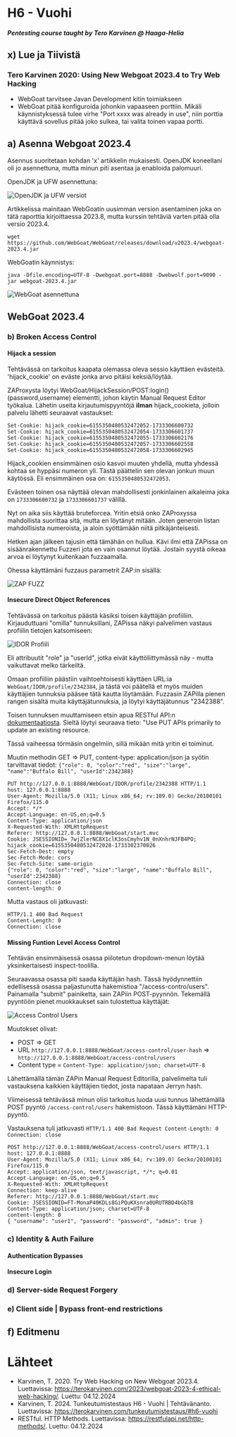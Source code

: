 # H6 - Vuohi
##### Pentesting course taught by Tero Karvinen @ Haaga-Helia

## x) Lue ja Tiivistä
### Tero Karvinen 2020: Using New Webgoat 2023.4 to Try Web Hacking
- WebGoat tarvitsee Javan Development kitin toimiakseen
- WebGoat pitää konfiguroida johonkin vapaaseen porttiin. Mikäli käynnistyksessä tulee virhe "Port xxxx was already in use", niin porttia käyttävä sovellus pitää joko sulkea, tai valita toinen vapaa portti.

## a) Asenna Webgoat 2023.4
Asennus suoritetaan kohdan 'x' artikkelin mukaisesti. OpenJDK koneellani oli jo asennettuna, mutta minun piti asentaa ja enabloida palomuuri.

OpenJDK ja UFW asennettuna:

![OpenJDK ja UFW versiot]()

Artikkelissa mainitaan WebGoatin uusimman version asentaminen joka on tätä raporttia kirjoittaessa 2023.8, mutta kurssin tehtäviä varten pitää olla versio 2023.4.

    wget https://github.com/WebGoat/WebGoat/releases/download/v2023.4/webgoat-2023.4.jar

WebGoatin käynnistys:

    java -Dfile.encoding=UTF-8 -Dwebgoat.port=8888 -Dwebwolf.port=9090 -jar webgoat-2023.4.jar

![WebGoat asennettuna]()

## WebGoat 2023.4
### b) Broken Access Control
#### Hijack a session
Tehtävässä on tarkoitus kaapata olemassa oleva sessio käyttäen evästeitä. 'hijack_cookie' on eväste jonka arvo pitäisi keksiä/löytää.

ZAProxysta löytyi WebGoat/HijackSession/POST:login()(password,username) elementti, johon käytin Manual Request Editor työkalua. Lähetin useita kirjautumispyyntöjä **ilman** hijack_cookieta, jolloin palvelu lähetti seuraavat vastaukset:

    Set-Cookie: hijack_cookie=6155350480532472052-1733306600732
    Set-Cookie: hijack_cookie=6155350480532472054-1733306601737
    Set-Cookie: hijack_cookie=6155350480532472055-1733306602176
    Set-Cookie: hijack_cookie=6155350480532472057-1733306602558
    Set-Cookie: hijack_cookie=6155350480532472058-1733306602945

Hijack_cookien ensimmäinen osio kasvoi muuten yhdellä, mutta yhdessä kohtaa se hyppäsi numeron yli. Tästä päättelin sen olevan jonkun muun käytössä. Eli ensimmäinen osa on: ```6155350480532472053```. 

Evästeen toinen osa näyttää olevan mahdollisesti jonkinlainen aikaleima joka on ```1733306600732``` ja ```1733306601737``` välillä.

Nyt on aika siis käyttää bruteforcea. Yritin etsiä onko ZAProxyssa mahdollista suorittaa sitä, mutta en löytänyt mitään. Joten generoin listan mahdollisista numeroista, ja aloin syöttämään niitä pitkäjänteisesti.

Hetken ajan jälkeen tajusin että tämähän on hullua. Kävi ilmi että ZAPissa on sisäänrakennettu Fuzzeri jota en vain osannut löytää. Jostain syystä oikeaa arvoa ei löytynyt kuitenkaan fuzzaamalla.

Ohessa käyttämäni fuzzaus parametrit ZAP:in sisällä:

![ZAP FUZZ]()

#### Insecure Direct Object References
Tehtävässä on tarkoitus päästä käsiksi toisen käyttäjän profiiliin. Kirjauduttuani "omilla" tunnuksillani, ZAPissa näkyi palvelimen vastaus profiilin tietojen katsomiseen:

![IDOR Profiili]()

Eli attribuutit "role" ja "userId", jotka eivät käyttöliittymässä näy - mutta vaikuttavat melko tärkeiltä.

Omaan profiiliin päästiin vaihtoehtoisesti käyttäen URL:ia ```WebGoat/IDOR/profile/2342384```, ja tästä voi päätellä et myös muiden käyttäjien tunnuksia pääsee tätä kautta löytämään. Fuzzasin ZAPilla pienen rangen sisältä muita käyttäjätunnuksia, ja löytyi käyttäjätunnus "2342388".

Toisen tunnuksen muuttamiseen etsin apua RESTful API:n [dokumentaatiosta](https://restfulapi.net/http-methods/). Sieltä löytyi seuraava tieto: "Use PUT APIs primarily to update an existing resource.

Tässä vaiheessa törmäsin ongelmiin, sillä mikään mitä yritin ei toiminut.

Muutin methodin GET => PUT, content-type: application/json ja syötin tarvittavat tiedot: ```{"role": 0, "color":"red", "size":"large", "name":"Buffalo Bill", "userId":2342388}```

    PUT http://127.0.0.1:8888/WebGoat/IDOR/profile/2342388 HTTP/1.1
    host: 127.0.0.1:8888
    User-Agent: Mozilla/5.0 (X11; Linux x86_64; rv:109.0) Gecko/20100101 Firefox/115.0
    Accept: */*
    Accept-Language: en-US,en;q=0.5
    Content-Type: application/json
    X-Requested-With: XMLHttpRequest
    Referer: http://127.0.0.1:8888/WebGoat/start.mvc
    Cookie: JSESSIONID=_7wjZlerNC8X1clK3osCmyhv1N_0nXnhrNJFB4PO; hijack_cookie=6155350480532472028-1733302370026
    Sec-Fetch-Dest: empty
    Sec-Fetch-Mode: cors
    Sec-Fetch-Site: same-origin
    {"role": 0, "color":"red", "size":"large", "name":"Buffalo Bill", "userId":2342388}
    Connection: close
    content-length: 0

Mutta vastaus oli jatkuvasti:

    HTTP/1.1 400 Bad Request
    Content-Length: 0
    Connection: close

#### Missing Funtion Level Access Control
Tehtävän ensimmäisessä osassa piilotetun dropdown-menun löytää yksinkertaisesti inspect-toolilla.

Seuraavassa osassa piti saada käyttäjän hash. Tässä hyödynnettiin edellisessä osassa paljastunutta hakemistioa "/access-contro/users". Painamalla "submit" painiketta, sain ZAPiin POST-pyynnön. Tekemällä pyyntöön pienet muokkaukset sain tulostettua käyttäjät:

![Access Control Users]()

Muutokset olivat:
- POST => GET
- URL ```http://127.0.0.1:8888/WebGoat/access-control/user-hash``` => ```http://127.0.0.1:8888/WebGoat/access-control/users```
- Content type = ```Content-Type: application/json; charset=UTF-8```

Lähettämällä tämän ZAPin Manual Request Editorilla, palvelimelta tuli vastauksena kaikkien käyttäjien tiedot, josta napataan Jerryn hash.

Viimeisessä tehtävässä minun olisi tarkoitus luoda uusi tunnus lähettämällä POST pyyntö ```/access-control/users``` hakemistoon. Tässä käyttämäni HTTP-pyyntö.

Vastauksena tuli jatkuvasti ```HTTP/1.1 400 Bad Request
Content-Length: 0
Connection: close```

    POST http://127.0.0.1:8888/WebGoat/access-control/users HTTP/1.1
    host: 127.0.0.1:8888
    User-Agent: Mozilla/5.0 (X11; Linux x86_64; rv:109.0) Gecko/20100101 Firefox/115.0
    Accept: application/json, text/javascript, */*; q=0.01
    Accept-Language: en-US,en;q=0.5
    X-Requested-With: XMLHttpRequest
    Connection: keep-alive
    Referer: http://127.0.0.1:8888/WebGoat/start.mvc
    Cookie: JSESSIONID=FT-MonaP40KDLs8GiPQuKXsnra0URUTRBD4bGbTB
    Content-Type: application/json; charset=UTF-8
    content-length: 0
    { "username": "user1", "password": "password", "admin": true }



### c) Identity & Auth Failure

#### Authentication Bypasses
#### Insecure Login

### d) Server-side Request Forgery

### e) Client side | Bypass front-end restrictions
## f) Editmenu



# Lähteet
- Karvinen, T. 2020. Try Web Hacking on New Webgoat 2023.4. Luettavissa: https://terokarvinen.com/2023/webgoat-2023-4-ethical-web-hacking/. Luettu: 04.12.2024
- Karvinen, T. 2024. Tunkeutumistestaus H6 - Vuohi | Tehtävänanto. Luettavissa: https://terokarvinen.com/tunkeutumistestaus/#h6-vuohi
- RESTful. HTTP Methods. Luettavissa: https://restfulapi.net/http-methods/. Luettu: 04.12.2024
